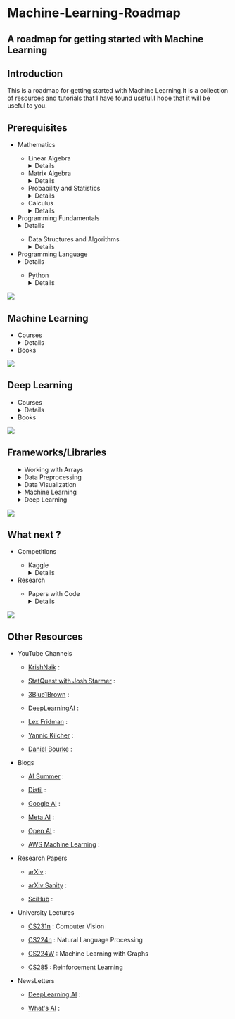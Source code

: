 <h1>Machine-Learning-Roadmap</h1>
<h2>A roadmap for getting started with Machine Learning</h2>

<div>
    <h2>Introduction</h2>
    <p>
        This is a roadmap for getting started with Machine Learning.It is a collection of resources and tutorials that I have found useful.I hope that it will be useful to you.
    </p>
</div>

<div>
    <h2>Prerequisites</h2>
    <ul>
        <li>Mathematics</li>
        <ul>
            <li>Linear Algebra</li>
            <details>
                <summary>Details</summary>
            </details>
            <li>Matrix Algebra</li>
            <details>
                <summary>Details</summary>
            </details>
            <li>Probability and Statistics</li>
            <details>
                <summary>Details</summary>
            </details>
            <li>Calculus</li>
            <details>
                <summary>Details</summary>
            </details>
        </ul>
        <li>Programming Fundamentals</li>
        <details>
                <summary>Details</summary>
        </details>
        <ul>
            <li>Data Structures and Algorithms</li>
            <details>
                <summary>Details</summary>
            </details>
        </ul>
        <li>Programming Language</li>
        <details>
                <summary>Details</summary>
        </details>
        <ul>
            <li>Python</li>
            <details>
                <summary>Details</summary>
            </details>
        </ul>
    </ul>
</div>
<img src="https://progress-bar.dev/20">
<div>
    <h2>Machine Learning</h2>
    <ul>
        <li>Courses</li>
        <details>
          <summary>Details</summary>
        </details>
        <li>Books</li>
    </ul>
</div>
<img src="https://progress-bar.dev/40">
<div>
    <h2>Deep Learning</h2>
    <ul>
        <li>Courses</li>
        <details>
          <summary>Details</summary>
        </details>
        <li>Books</li>
    </ul>
</div>
<img src="https://progress-bar.dev/60">
<div>
  <h2>Frameworks/Libraries</h2>
  <ul>
    <details>
        <summary>Working with Arrays</summary>
    <ul>
      <li>NumPy</li>
      <details>
          <summary>Details</summary>
      </details>
    </ul>
    </details>
    <details>
        <summary>Data Preprocessing</summary>
    <ul>
      <li>Tabular data</li>
    <ul>
      <li>Pandas</li>
      <details>
          <summary>Details</summary>
      </details>
    </ul>
    <li>Image data</li>
    <ul>
      <li>OpenCV</li>
      <details>
          <summary>Details</summary>
      </details>
      <li>Pillow</li>
      <details>
          <summary>Details</summary>
      </details>
    </ul>
      <li>Text data</li>
    <ul>
      <li>NLTK</li>
      <details>
          <summary>Details</summary>
      </details>
      <li>SpaCy</li>
      <details>
          <summary>Details</summary>
      </details>
    </ul>
    </ul>
        </details>
    <details>
        <summary>Data Visualization</summary>
    <ul>
      <li>Matplotlib</li>
      <details>
          <summary>Details</summary>
      </details>
      <li>Seaborn</li>
      <details>
          <summary>Details</summary>
      </details>
    </ul>
        </details>
    <details>
        <summary>Machine Learning</summary>
    <ul>
      <li>Scikit-Learn</li>
      <details>
          <summary>Details</summary>
      </details>
    </ul>
        </details>
    <details>
        <summary>Deep Learning</summary>
    <ul>
        <li>FastAI</li>
        <details>
          <summary>Details</summary>
        </details>
        <li>PyTorch</li>
        <details>
          <summary>Details</summary>
        </details>
        <li>TensorFlow</li>
        <details>
          <summary>Details</summary>
        </details>
    </ul>
        </details>
</div>
<img src="https://progress-bar.dev/80">
<div>
    <h2>What next ?</h2>
    <ul>
        <li>Competitions</li>
        <ul>
            <li>Kaggle</li>
            <details>
                <summary>Details</summary>
            </details>
        </ul>
        <li>Research</li>
        <ul>
            <li>Papers with Code</li>
            <details>
                <summary>Details</summary>
            </details>
        </ul>
    </ul>
</div>
<img src="https://progress-bar.dev/95">
<div>
    <h2>Other Resources</h2>
    <ul>
        <li>YouTube Channels</li>
        <ul>
            <li><p><a href = "https://www.youtube.com/user/krishnaik06">KrishNaik</a> : </p></li>
            <li><p><a href = "https://www.youtube.com/c/joshstarmer">StatQuest with Josh Starmer</a> : </p></li>
            <li><p><a href = "https://www.youtube.com/c/3blue1brown">3Blue1Brown</a> : </p></li>
            <li><p><a href = "https://www.youtube.com/c/Deeplearningai">DeepLearningAI</a> : </p></li>
            <li><p><a href = "https://www.youtube.com/c/lexfridman">Lex Fridman</a> : </p></li>
            <li><p><a href = "https://www.youtube.com/c/YannicKilcher">Yannic Kilcher</a> : </p></li>
            <li><p><a href = "https://www.youtube.com/channel/UCr8O8l5cCX85Oem1d18EezQ">Daniel Bourke</a> : </p></li>
        </ul>
        <li>Blogs</li>
        <ul>
            <li><p><a href = "https://theaisummer.com/">AI Summer</a> : </p></li>
            <li><p><a href = "https://distill.pub/">Distil</a> : </p></li>
            <li><p><a href = "https://ai.googleblog.com/">Google AI</a> : </p></li>
            <li><p><a href = "https://ai.facebook.com/blog/">Meta AI</a> : </p></li>
            <li><p><a href = "https://openai.com/blog/">Open AI</a> : </p></li>
            <li><p><a href = "https://aws.amazon.com/blogs/machine-learning/">AWS Machine Learning</a> : </p></li>
        </ul>
        <li>Research Papers</li>
        <ul>
            <li><p><a href = "https://arxiv.org/">arXiv</a> : </p></li>
            <li><p><a href = "http://www.arxiv-sanity.com/">arXiv Sanity</a> : </p></li>
            <li><p><a href = "https://sci-hub.se/">SciHub</a> : </p></li>
        </ul>
        <li>University Lectures</li>
        <ul>
            <li><p><a href = "http://cs231n.stanford.edu/schedule.html">CS231n</a> : Computer Vision</p></li>
            <li><p><a href = "https://web.stanford.edu/class/archive/cs/cs224n/cs224n.1194/">CS224n</a> : Natural Language Processing</p></li>
            <li><p><a href = "http://web.stanford.edu/class/cs224w/index.html">CS224W</a> : Machine Learning with Graphs</p></li>
            <li><p><a href = "https://rail.eecs.berkeley.edu/deeprlcourse/">CS285</a> : Reinforcement Learning</p></li>
        </ul>
        <li>NewsLetters</li>
        <ul>
            <li><p><a href = "https://read.deeplearning.ai/the-batch/">DeepLearning.AI</a> : </p></li>
            <li><p><a href = "https://www.louisbouchard.ai/newsletter/">What's AI</a> : </p></li>
        </ul>
    </ul>
</div>
